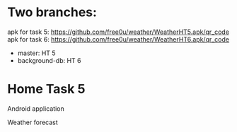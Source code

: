 Two branches:
=============
apk for task 5: https://github.com/free0u/weather/WeatherHT5.apk/qr_code
apk for task 6: https://github.com/free0u/weather/WeatherHT6.apk/qr_code

* master: HT 5
* background-db: HT 6 




Home Task 5
===========
Android application

Weather forecast